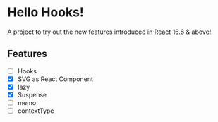 # Hello Hooks!

A project to try out the new features introduced in React 16.6 & above!

## Features

- [ ] Hooks
- [x] SVG as React Component
- [x] lazy
- [x] Suspense
- [ ] memo
- [ ] contextType
